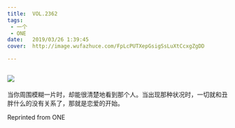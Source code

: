 ```yaml
---
title:	VOL.2362
tags:
 - 一个
 - ONE
date:	2019/03/26 1:39:45
cover:	http://image.wufazhuce.com/FpLcPUTXepGsigSsLuXtCcxgZgDD

---
```

![](http://image.wufazhuce.com/FpLcPUTXepGsigSsLuXtCcxgZgDD)
---

当你周围模糊一片时，却能很清楚地看到那个人。当出现那种状况时，一切就和丑胖什么的没有关系了，那就是恋爱的开始。
 
Reprinted from ONE
